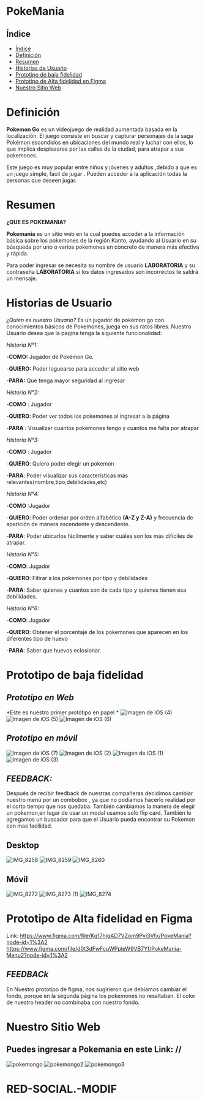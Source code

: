 
# PokeMania

## Índice

- [Índice](#índice)
- [Definición](#Definición)
- [Resumen](#Resumen)
- [Historias de Usuario](#Historias-de-Usuario)
- [Prototipo de baja fidelidad](#Prototipo-de-baja-fidelidad)
- [Prototipo de Alta fidelidad en Figma](#Prototipo-de-Alta-fidelidad-en-Figma)
- [Nuestro Sitio Web](#Nuestro-Sitio-Web)
# Definición
**Pokemon Go** es un videojuego de realidad aumentada basada en la localización. El juego consiste en buscar y capturar personajes de la saga Pokémon escondidos en ubicaciones del mundo real y luchar con ellos, lo que implica desplazarse por las calles de la ciudad, para atrapar a sus pokemones.

Este juego es muy popular entre niños y jóvenes y adultos ,debido a que es un juego simple, fácil de jugar . Pueden acceder a la aplicación todas la personas que deseen jugar.

# Resumen

**¿QUE ES POKEMANIA?**

**Pokemania** es un sitio web en la cual puedes acceder a la información básica sobre los pokemones de la región Kanto, ayudando al Usuario en su búsqueda por uno o varios pokemones en concreto de manera más efectiva y rápida.

Para poder ingresar se necesita su nombre de usuario **LABORATORIA** y su contraseña **LABORATORIA** si los datos ingresados son incorrectos te saldrá un mensaje.

# Historias de Usuario

*¿Quien es nuestro Usuario?*
Es un jugador de pokémon go con conocimientos básicos de Pokemones, juega en sus ratos libres. Nuestro Usuario desea que la pagina tenga la siguiente funcionalidad:

*Historia N°1:*

-**COMO:** Jugador de Pokémon Go.

-**QUIERO:** Poder loguearse para acceder al sitio web

-**PARA:** Que tenga mayor seguridad al ingresar

*Historia N°2:*

-**COMO** : Jugador

-**QUIERO**: Poder ver todos los pokemones al ingresar a la página

-**PARA** : Visualizar cuantos pokemones tengo y cuantos me falta por atrapar

*Historia N°3:*

-**COMO** : Jugador

-**QUIERO**: Quiero poder elegir un pokemon

-**PARA**: Poder visualizar sus características más relevantes(nombre,tipo,debilidades,etc)

*Historia N°4:*

-**COMO** :Jugador

-**QUIERO**: Poder ordenar por orden alfabético **(A-Z y Z-A)**  y frecuencia de aparición de  manera ascendente y descendente.

-**PARA**: Poder ubicarlos fácilmente y saber cuáles son los más difíciles de atrapar.

*Historia N°5:*

-**COMO**: Jugador

-**QUIERO**: Filtrar a los pokemones por tipo y debilidades

-**PARA**: Saber quienes y cuantos son de cada tipo y quienes tienen esa debilidades.

*Historia N°6:*

-**COMO**: Jugador

-**QUIERO**: Obtener el porcentaje de los pokemones que aparecen en los diferentes tipo de huevo

-**PARA**: Saber que huevos eclosionar.

# Prototipo de baja fidelidad

## *Prototipo en Web*
*Este es nuestro primer prototipo en papel *
![Imagen de iOS (4)](https://user-images.githubusercontent.com/50469947/61114815-bc9c1880-a456-11e9-861a-978e40234489.jpg)
![Imagen de iOS (5)](https://user-images.githubusercontent.com/50469947/61114817-bc9c1880-a456-11e9-8674-b193ad9381cc.jpg)
![Imagen de iOS (6)](https://user-images.githubusercontent.com/50469947/61114818-bd34af00-a456-11e9-9e4e-30a75051cadf.jpg)

## *Prototipo en móvil*

![Imagen de iOS (7)](https://user-images.githubusercontent.com/50469947/61114710-8b234d00-a456-11e9-8282-089a4c4b3b8d.jpg)
![Imagen de iOS (2)](https://user-images.githubusercontent.com/50469947/61114729-96767880-a456-11e9-88e9-87cfc83a58c8.jpg)
![Imagen de iOS (1)](https://user-images.githubusercontent.com/50469947/61114772-aa21df00-a456-11e9-9ad7-720488c6f054.jpg)
![Imagen de iOS (3)](https://user-images.githubusercontent.com/50469947/61114786-af7f2980-a456-11e9-81b6-8f961d7e2e99.jpg)

## *FEEDBACK:*

Después de recibir feedback de nuestras compañeras decidimos  cambiar nuestro menú por un combobox , ya que no podíamos hacerlo realidad por el corto tiempo que nos quedaba. También cambiamos la manera de elegir un pokemon,en lugar de usar un modal usamos solo flip card.
También le agregamos un buscador para que el Usuario pueda encontrar su Pokemon con mas facilidad.

## Desktop
![IMG_8258](https://user-images.githubusercontent.com/50469947/61599491-04f1ce00-abef-11e9-8745-1014e84fcdb5.JPG)
![IMG_8259](https://user-images.githubusercontent.com/50469947/61599493-04f1ce00-abef-11e9-9028-ceb4ef8e1fd3.JPG)
![IMG_8260](https://user-images.githubusercontent.com/50469947/61599494-058a6480-abef-11e9-9fe9-57a18b232129.JPG)

## Móvil

![IMG_8272](https://user-images.githubusercontent.com/50469947/61603597-c87c9d00-ac03-11e9-9ef4-01bf6a4cadb1.JPG)
![IMG_8273 (1)](https://user-images.githubusercontent.com/50469947/61603598-c87c9d00-ac03-11e9-97e1-2ac2ca2ea245.JPG)
![IMG_8274](https://user-images.githubusercontent.com/50469947/61603602-cb778d80-ac03-11e9-9b06-0f95752d5975.JPG)


# Prototipo de Alta fidelidad en Figma
Link: https://www.figma.com/file/Kg17higAD7VZom9Pvi3Vfx/PokeMania?node-id=1%3A2
https://www.figma.com/file/d0t3dFwFcuWPpleW9VB7Yf/PokeMania-Menu2?node-id=1%3A2

## *FEEDBACk*
En Nuestro prototipo de figma, nos sugirieron que debíamos cambiar el fondo, porque en la segunda página los pokemones no resaltaban.
El color de nuestro header no combinaba con nuestro fondo.

# Nuestro Sitio Web
## Puedes ingresar a Pokemania en este Link: //

![pokemongo](https://user-images.githubusercontent.com/50469947/61603803-b18a7a80-ac04-11e9-9b04-aafc8b5547f3.PNG)
![pokemongo2](https://user-images.githubusercontent.com/50469947/61603804-b18a7a80-ac04-11e9-964c-a1be73224c33.PNG)
![pokemongo3](https://user-images.githubusercontent.com/50469947/61603805-b2231100-ac04-11e9-98e3-b51a93a42fa9.png)


# RED-SOCIAL.-MODIF
